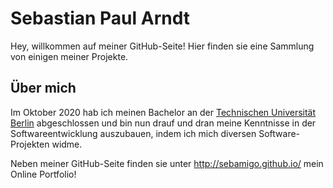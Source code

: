# Sebastian Paul Arndt
Hey, willkommen auf meiner GitHub-Seite!
Hier finden sie eine Sammlung von einigen meiner Projekte.

## Über mich
Im Oktober 2020 hab ich meinen Bachelor an der
[Technischen Universität Berlin](https://www.tu.berlin/) abgeschlossen
und bin nun drauf und dran meine Kenntnisse in der Softwareentwicklung auszubauen,
indem ich mich diversen Software-Projekten widme.

Neben meiner GitHub-Seite finden sie unter http://sebamigo.github.io/
mein Online Portfolio!
